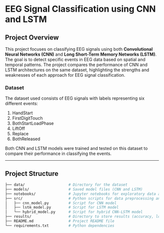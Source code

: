 # EEG Signal Classification using CNN and LSTM

## Project Overview

This project focuses on classifying EEG signals using both **Convolutional Neural Networks (CNN)** and **Long Short-Term Memory Networks (LSTM)**. The goal is to detect specific events in EEG data based on spatial and temporal patterns. The project compares the performance of CNN and LSTM architectures on the same dataset, highlighting the strengths and weaknesses of each approach for EEG signal classification.

### Dataset
The dataset used consists of EEG signals with labels representing six different events:

1. HandStart
2. FirstDigitTouch
3. BothStartLoadPhase
4. LiftOff
5. Replace
6. BothReleased

Both CNN and LSTM models were trained and tested on this dataset to compare their performance in classifying the events.

---

## Project Structure

```bash
├── data/                    # Directory for the dataset
├── models/                  # Saved model files (CNN and LSTM)
├── notebooks/               # Jupyter notebooks for exploratory data analysis and model training
├── src/                     # Python scripts for data preprocessing and training models
│   ├── cnn_model.py         # Script for CNN model
│   ├── lstm_model.py        # Script for LSTM model
│   └── hybrid_model.py      # Script for hybrid CNN-LSTM model
├── results/                 # Directory to store results (accuracy, loss curves)
├── README.md                # Project README file
└── requirements.txt         # Python dependencies
